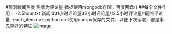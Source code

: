 #预测新闻热度
热度为评论量
数据使用mongodb存储：百度网盘()
##每个文件作用：
-2.5hour.txt
新闻id\t1小时评论量\t2小时评论量\t2.5小时评论量\t最终评论量
-each\_item.npz
python dict使用numpy保存的文件，以便下次读取，都是事先算好的特征
![image]()
